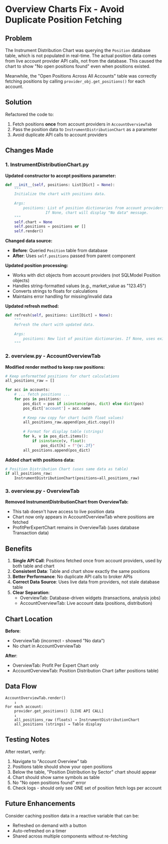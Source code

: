 # Overview Charts Fix - Avoid Duplicate Position Fetching

## Problem
The Instrument Distribution Chart was querying the `Position` database table, which is not populated in real-time. The actual position data comes from live account provider API calls, not from the database. This caused the chart to show "No open positions found" even when positions existed.

Meanwhile, the "Open Positions Across All Accounts" table was correctly fetching positions by calling `provider_obj.get_positions()` for each account.

## Solution
Refactored the code to:
1. Fetch positions **once** from account providers in `AccountOverviewTab`
2. Pass the position data to `InstrumentDistributionChart` as a parameter
3. Avoid duplicate API calls to account providers

## Changes Made

### 1. InstrumentDistributionChart.py
**Updated constructor to accept positions parameter:**
```python
def __init__(self, positions: List[Dict] = None):
    """
    Initialize the chart with positions data.
    
    Args:
        positions: List of position dictionaries from account providers.
                  If None, chart will display "No data" message.
    """
    self.chart = None
    self.positions = positions or []
    self.render()
```

**Changed data source:**
- **Before**: Queried `Position` table from database
- **After**: Uses `self.positions` passed from parent component

**Updated position processing:**
- Works with dict objects from account providers (not SQLModel Position objects)
- Handles string-formatted values (e.g., market_value as "123.45")
- Converts strings to floats for calculations
- Maintains error handling for missing/invalid data

**Updated refresh method:**
```python
def refresh(self, positions: List[Dict] = None):
    """
    Refresh the chart with updated data.
    
    Args:
        positions: New list of position dictionaries. If None, uses existing positions.
    """
```

### 2. overview.py - AccountOverviewTab
**Modified render method to keep raw positions:**
```python
# Keep unformatted positions for chart calculations
all_positions_raw = []

for acc in accounts:
    # ... fetch positions ...
    for pos in positions:
        pos_dict = pos if isinstance(pos, dict) else dict(pos)
        pos_dict['account'] = acc.name
        
        # Keep raw copy for chart (with float values)
        all_positions_raw.append(pos_dict.copy())
        
        # Format for display table (strings)
        for k, v in pos_dict.items():
            if isinstance(v, float):
                pos_dict[k] = f"{v:.2f}"
        all_positions.append(pos_dict)
```

**Added chart with positions data:**
```python
# Position Distribution Chart (uses same data as table)
if all_positions_raw:
    InstrumentDistributionChart(positions=all_positions_raw)
```

### 3. overview.py - OverviewTab
**Removed InstrumentDistributionChart from OverviewTab:**
- This tab doesn't have access to live position data
- Chart now only appears in AccountOverviewTab where positions are fetched
- ProfitPerExpertChart remains in OverviewTab (uses database Transaction data)

## Benefits

1. **Single API Call**: Positions fetched once from account providers, used by both table and chart
2. **Consistent Data**: Table and chart show exactly the same positions
3. **Better Performance**: No duplicate API calls to broker APIs
4. **Correct Data Source**: Uses live data from providers, not stale database table
5. **Clear Separation**: 
   - OverviewTab: Database-driven widgets (transactions, analysis jobs)
   - AccountOverviewTab: Live account data (positions, distribution)

## Chart Location

**Before**: 
- OverviewTab (incorrect - showed "No data")
- No chart in AccountOverviewTab

**After**:
- OverviewTab: Profit Per Expert Chart only
- AccountOverviewTab: Position Distribution Chart (after positions table)

## Data Flow

```
AccountOverviewTab.render()
    ↓
For each account:
    provider.get_positions() [LIVE API CALL]
    ↓
    all_positions_raw (floats) → InstrumentDistributionChart
    all_positions (strings) → Table display
```

## Testing Notes

After restart, verify:
1. Navigate to "Account Overview" tab
2. Positions table should show your open positions
3. Below the table, "Position Distribution by Sector" chart should appear
4. Chart should show same symbols as table
5. No "No open positions found" error
6. Check logs - should only see ONE set of position fetch logs per account

## Future Enhancements

Consider caching position data in a reactive variable that can be:
- Refreshed on demand with a button
- Auto-refreshed on a timer
- Shared across multiple components without re-fetching
